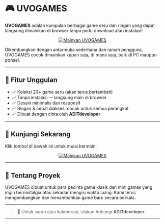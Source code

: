 # 🎮 UVOGAMES

**UVOGAMES** adalah kumpulan berbagai game seru dan ringan yang dapat langsung dimainkan di browser tanpa perlu download atau instalasi!
<p align="center">
  <a href="https://uvoshop.github.io/uvogames/" target="_blank">
    <img src="https://img.shields.io/badge/MAINKE-UVOGAMES-red?style=for-the-badge&logo=google-chrome" alt="Mainkan UVOGAMES" />
  </a>
</p>
Dikembangkan dengan antarmuka sederhana dan ramah pengguna, UVOGAMES cocok dimainkan kapan saja, di mana saja, baik di PC maupun ponsel.

---

## 🚀 Fitur Unggulan

- ✅ Koleksi 20+ game seru (akan terus bertambah)
- ✅ Tanpa instalasi — langsung main di browser
- ✅ Desain minimalis dan responsif
- ✅ Ringan & cepat diakses, cocok untuk semua perangkat
- ✅ Dibuat dengan cinta oleh **ADITdeveloper**

---

## 📱 Kunjungi Sekarang

Klik tombol di bawah ini untuk mulai bermain:

<p align="center">
  <a href="https://uvoshop.github.io/uvogames/" target="_blank">
    <img src="https://img.shields.io/badge/MAINKE-UVOGAMES-red?style=for-the-badge&logo=google-chrome" alt="Mainkan UVOGAMES" />
  </a>
</p>

---

## 👾 Tentang Proyek

UVOGAMES dibuat untuk para pecinta game klasik dan mini games yang ingin bernostalgia atau sekadar mengisi waktu luang. Kami terus mengembangkan dan menambahkan game baru secara berkala.

---

> 📧 Untuk saran atau kolaborasi, silakan hubungi **ADITdeveloper**.

---
